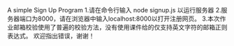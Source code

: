 A simple Sign Up Program
1.请在命令行输入 node signup.js 以运行服务器
2.服务器端口为8000，请在浏览器中输入localhost:8000以打开注册网页。
3.本次作业邮箱校验使用了普遍的校验方法，没有使用课件给的仅支持英文字符的邮箱正则表达式。
欢迎指出错误，谢谢！